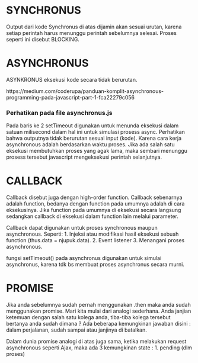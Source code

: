 <h1>SYNCHRONUS</h1>
<p>Output dari kode Synchronus di atas dijamin akan sesuai urutan, karena setiap perintah harus menunggu perintah sebelumnya selesai. Proses seperti ini disebut BLOCKING.</p>

<h1>ASYNCHRONUS</h1>
<p>ASYNKRONUS eksekusi kode secara tidak berurutan.</p>
<p>https://medium.com/coderupa/panduan-komplit-asynchronous-programming-pada-javascript-part-1-fca22279c056</p>

<h3>Perhatikan pada file asynchronus.js</h3>
<p>Pada baris ke 2 setTimeout digunakan untuk menunda eksekusi dalam satuan milisecond dalam hal ini untuk simulasi prosess async.
Perhatikan bahwa outputnya tidak berurutan sesuai input (kode). Karena cara kerja asynchronous adalah berdasarkan waktu proses. Jika ada salah satu eksekusi membutuhkan proses yang agak lama, maka sembari menunggu prosess tersebut javascript mengeksekusi perintah selanjutnya.</p>

<h1>CALLBACK</h1>
<p>Callback disebut juga dengan high-order function. Callback sebenarnya adalah function, bedanya dengan function pada umumnya adalah di cara eksekusinya. Jika function pada umumnya di eksekusi secara langsung sedangkan callback di eksekusi dalam function lain melalui parameter.</p>
<p>Callback dapat digunakan untuk proses synchronous maupun asynchronous. Seperti: 1. Injeksi atau modifikasi hasil eksekusi sebuah function (thus.data = njupuk.data). 2. Event listener 3. Menangani proses asynchronous.</p>
<p>fungsi setTimeout() pada asynchronus digunakan untuk simulai asynchronus, karena tdk bs membuat proses asynchronus secara murni.</p>

<h1>PROMISE</h1>
<p>Jika anda sebelumnya sudah pernah menggunakan .then maka anda sudah menggunakan promise. Mari kita mulai dari analogi sederhana. Anda janjian ketemuan dengan salah satu kolega anda, tiba-tiba kolega tersebut bertanya anda sudah dimana ? Ada beberapa kemungkinan jawaban disini : dalam perjalanan, sudah sampai atau janjinya di batalkan.</p>
<p>Dalam dunia promise analogi di atas juga sama, ketika melakukan request asynchronous seperti Ajax, maka ada 3 kemungkinan state : 1. pending (dlm proses)</p>
<p></p>
<p></p>
<p></p>